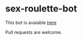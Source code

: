 # sex-roulette-bot

This bot is avaiable <a href="https://t.me/SexRouletteBot_bot" target="_blank">here</a>

Pull requests are welcome.
